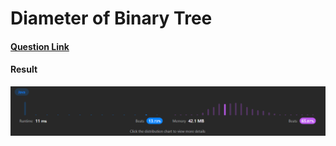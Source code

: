 # Diameter of Binary Tree

#### [Question Link](https://leetcode.com/problems/diameter-of-binary-tree/)

#### Result
![result](Result.png)